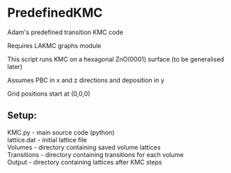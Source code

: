 # PredefinedKMC
Adam's predefined transition KMC code

Requires LAKMC graphs module

This script runs KMC on a hexagonal ZnO(0001) surface (to be generalised later) <br>

Assumes PBC in x and z directions and deposition in y <br>

Grid positions start at (0,0,0) <br> 


## Setup:
KMC.py          - main source code (python)<br>
lattice.dat     - initial lattice file<br>
Volumes         - directory containing saved volume lattices<br>
Transitions     - directory containing transitions for each volume<br>
Output          - directory containing lattices after KMC steps<br>

